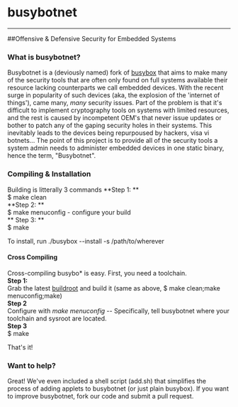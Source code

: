 # busybotnet
---------------

##Offensive & Defensive Security for Embedded Systems

### What is busybotnet?

Busybotnet is a (deviously named) fork of [busybox](https://busybox.net) that aims to make many of the security tools that
are often only found on full systems available their resource lacking counterparts we call embedded devices. With the 
recent surge in popularity of such devices (aka, the explosion of the 'internet of things'), came many, *many* security 
issues. Part of the problem is that it's difficult to implement cryptography tools on systems with limited resources, 
and the rest is caused by incompetent OEM's that never issue updates or bother to patch any of the gaping security holes 
in their systems. This inevitably leads to the devices being repurpoused by hackers, visa vi botnets... The 
point of this project is to provide all of the security tools a system admin needs to administer embedded devices in one 
static binary, hence the term, "Busybotnet".

### Compiling & Installation
Building is litterally 3 commands
**Step 1: ** <br>
$ make clean <br>
**Step 2: ** <br>
$ make menuconfig - configure your build <br>
** Step 3: ** <br>
$ make <br>

To install, run ./busybox --install -s /path/to/wherever

#### Cross Compiling
Cross-compiling busybo* is easy. First, you need a toolchain. <br>
**Step 1:** <br>
Grab the latest [buildroot](https://download.buildroot.org) and build it (same as above, $ make clean;make menuconfig;make) <br>
**Step 2** <br>
Configure with *make menuconfig* -- Specifically, tell busybotnet where your toolchain and sysroot are located. <br>
**Step 3** <br>
$ make <br>

That's it!

### Want to help?

Great! We've even included a shell script (add.sh) that simplifies the process of adding applets to busybotnet (or just plain busybox). If you want to improve busybotnet, fork our code and submit a pull request.
